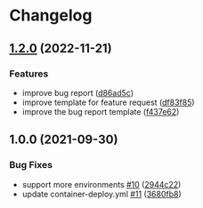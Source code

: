 # Changelog

## [1.2.0](https://github.com/openfoodfacts/robotoff-ann/compare/v1.1.0...v1.2.0) (2022-11-21)


### Features

* improve bug report ([d86ad5c](https://github.com/openfoodfacts/robotoff-ann/commit/d86ad5c672269a7df71b343ae0845b3371c5ff3b))
* improve template for feature request ([df83f85](https://github.com/openfoodfacts/robotoff-ann/commit/df83f8543d7f8bed7332e65b381771ab65e688b8))
* improve the bug report template ([f437e62](https://github.com/openfoodfacts/robotoff-ann/commit/f437e6280760c6e5bb837b53b056ad1d0f103f04))

## 1.0.0 (2021-09-30)


### Bug Fixes

* support more environments [#10](https://www.github.com/openfoodfacts/robotoff-ann/issues/10) ([2944c22](https://www.github.com/openfoodfacts/robotoff-ann/commit/2944c2273ad35df40a913c05fd14feeb8204047a))
* update container-deploy.yml [#11](https://www.github.com/openfoodfacts/robotoff-ann/issues/11) ([3680fb8](https://www.github.com/openfoodfacts/robotoff-ann/commit/3680fb86cb52bbc12f6d404e3153c674f3d57f9e))

